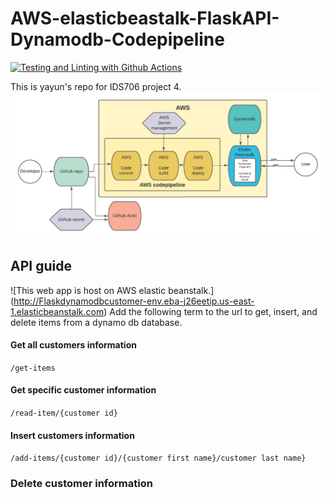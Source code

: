 # AWS-elasticbeastalk-FlaskAPI-Dynamodb-Codepipeline
[![Testing and Linting with Github Actions](https://github.com/Yayunyun/yayun_project4_awsAPI/actions/workflows/main.yml/badge.svg)](https://github.com/Yayunyun/yayun_project4_awsAPI/actions/workflows/main.yml)

This is yayun's repo for IDS706 project 4.
![alt text](https://github.com/Yayunyun/yayun_project4_awsAPI/blob/main/Blank%20board%20(5).png)


## API guide 
![This web app is host on AWS elastic beanstalk.] (http://Flaskdynamodbcustomer-env.eba-j26eetip.us-east-1.elasticbeanstalk.com)
Add the following term to the url to get, insert, and delete items from a dynamo db database. 
#### Get all customers information
```/get-items```
#### Get specific customer information
```/read-item/{customer id}```
#### Insert customers information
```/add-items/{customer id}/{customer first name}/customer last name}```
### Delete customer information
```/delete-item/{customer id}
